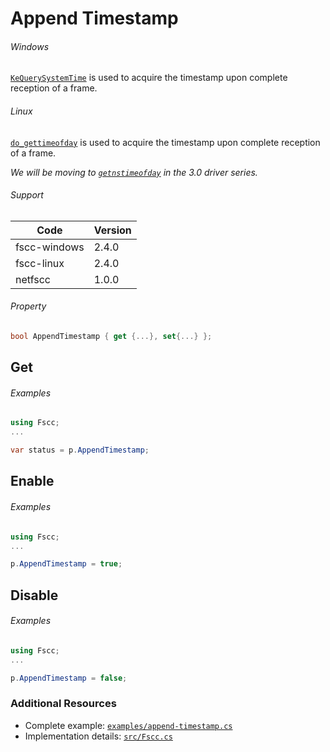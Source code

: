 # Append Timestamp

###### Windows
[`KeQuerySystemTime`](http://msdn.microsoft.com/en-us/library/windows/hardware/ff553068.aspx) is used to acquire the timestamp upon complete reception of a frame.

###### Linux
[`do_gettimeofday`](http://www.fsl.cs.sunysb.edu/kernel-api/re29.html) is used to acquire the timestamp upon complete reception of a frame.

_We will be moving to
[`getnstimeofday`](http://www.gnugeneration.com/books/linux/2.6.20/kernel-api/re32.html) in the 3.0 driver series._


###### Support
| Code | Version |
| ---- | ------- |
| fscc-windows | 2.4.0 |
| fscc-linux | 2.4.0 |
| netfscc | 1.0.0 |


###### Property
```c#
bool AppendTimestamp { get {...}, set{...} };
```


## Get
###### Examples
```c#
using Fscc;
...

var status = p.AppendTimestamp;
```


## Enable
###### Examples
```c#
using Fscc;
...

p.AppendTimestamp = true;
```


## Disable
###### Examples
```c#
using Fscc;
...

p.AppendTimestamp = false;
```


### Additional Resources
- Complete example: [`examples/append-timestamp.cs`](../examples/append-timestamp.cs)
- Implementation details: [`src/Fscc.cs`](../src/Fscc.cs)
